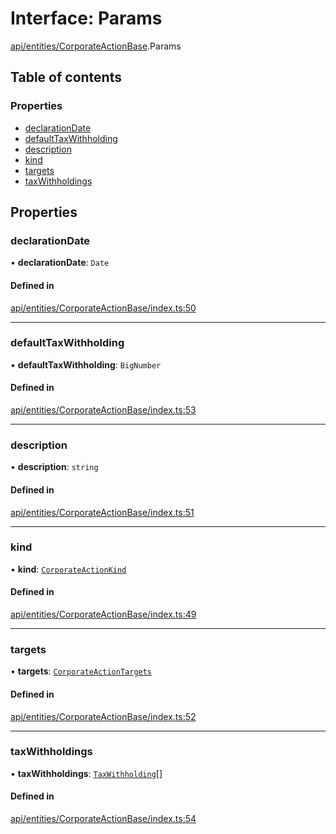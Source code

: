 # Interface: Params

[api/entities/CorporateActionBase](../wiki/api.entities.CorporateActionBase).Params

## Table of contents

### Properties

- [declarationDate](../wiki/api.entities.CorporateActionBase.Params#declarationdate)
- [defaultTaxWithholding](../wiki/api.entities.CorporateActionBase.Params#defaulttaxwithholding)
- [description](../wiki/api.entities.CorporateActionBase.Params#description)
- [kind](../wiki/api.entities.CorporateActionBase.Params#kind)
- [targets](../wiki/api.entities.CorporateActionBase.Params#targets)
- [taxWithholdings](../wiki/api.entities.CorporateActionBase.Params#taxwithholdings)

## Properties

### declarationDate

• **declarationDate**: `Date`

#### Defined in

[api/entities/CorporateActionBase/index.ts:50](https://github.com/PolymeshAssociation/polymesh-sdk/blob/8a9e72221/src/api/entities/CorporateActionBase/index.ts#L50)

___

### defaultTaxWithholding

• **defaultTaxWithholding**: `BigNumber`

#### Defined in

[api/entities/CorporateActionBase/index.ts:53](https://github.com/PolymeshAssociation/polymesh-sdk/blob/8a9e72221/src/api/entities/CorporateActionBase/index.ts#L53)

___

### description

• **description**: `string`

#### Defined in

[api/entities/CorporateActionBase/index.ts:51](https://github.com/PolymeshAssociation/polymesh-sdk/blob/8a9e72221/src/api/entities/CorporateActionBase/index.ts#L51)

___

### kind

• **kind**: [`CorporateActionKind`](../wiki/api.entities.CorporateActionBase.types.CorporateActionKind)

#### Defined in

[api/entities/CorporateActionBase/index.ts:49](https://github.com/PolymeshAssociation/polymesh-sdk/blob/8a9e72221/src/api/entities/CorporateActionBase/index.ts#L49)

___

### targets

• **targets**: [`CorporateActionTargets`](../wiki/api.entities.CorporateActionBase.types.CorporateActionTargets)

#### Defined in

[api/entities/CorporateActionBase/index.ts:52](https://github.com/PolymeshAssociation/polymesh-sdk/blob/8a9e72221/src/api/entities/CorporateActionBase/index.ts#L52)

___

### taxWithholdings

• **taxWithholdings**: [`TaxWithholding`](../wiki/api.entities.CorporateActionBase.types.TaxWithholding)[]

#### Defined in

[api/entities/CorporateActionBase/index.ts:54](https://github.com/PolymeshAssociation/polymesh-sdk/blob/8a9e72221/src/api/entities/CorporateActionBase/index.ts#L54)
